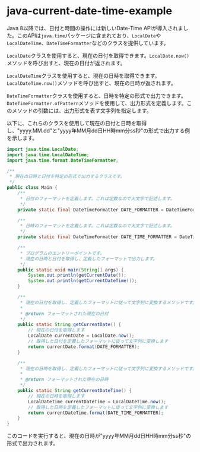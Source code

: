 # java-current-date-time-example

Java 8以降では、日付と時間の操作には新しいDate-Time APIが導入されました。このAPIは`java.time`パッケージに含まれており、`LocalDate`や`LocalDateTime`、`DateTimeFormatter`などのクラスを提供しています。

`LocalDate`クラスを使用すると、現在の日付を取得できます。`LocalDate.now()`メソッドを呼び出すと、現在の日付が返されます。

`LocalDateTime`クラスを使用すると、現在の日時を取得できます。`LocalDateTime.now()`メソッドを呼び出すと、現在の日時が返されます。

`DateTimeFormatter`クラスを使用すると、日時を特定の形式で出力できます。`DateTimeFormatter.ofPattern`メソッドを使用して、出力形式を定義します。このメソッドの引数には、出力形式を表す文字列を指定します。

以下に、これらのクラスを使用して現在の日付と日時を取得し、"yyyy.MM.dd"と"yyyy年MM月dd日HH時mm分ss秒"の形式で出力する例を示します。

```java
import java.time.LocalDate;
import java.time.LocalDateTime;
import java.time.format.DateTimeFormatter;

/**
 * 現在の日時と日付を特定の形式で出力するクラスです。
 */
public class Main {
    /**
     * 日付のフォーマットを定義します。これは定数なので大文字で記述します。
     */
    private static final DateTimeFormatter DATE_FORMATTER = DateTimeFormatter.ofPattern("yyyy.MM.dd");

    /**
     * 日時のフォーマットを定義します。これは定数なので大文字で記述します。
     */
    private static final DateTimeFormatter DATE_TIME_FORMATTER = DateTimeFormatter.ofPattern("yyyy年MM月dd日HH時mm分ss秒");

    /**
     * プログラムのエントリーポイントです。
     * 現在の日時と日付を取得し、定義したフォーマットで出力します。
     */
    public static void main(String[] args) {
        System.out.println(getCurrentDate());
        System.out.println(getCurrentDateTime());
    }

    /**
     * 現在の日付を取得し、定義したフォーマットに従って文字列に変換するメソッドです。
     *
     * @return フォーマットされた現在の日付
     */
    public static String getCurrentDate() {
        // 現在の日付を取得します
        LocalDate currentDate = LocalDate.now();
        // 取得した日付を定義したフォーマットに従って文字列に変換します
        return currentDate.format(DATE_FORMATTER);
    }

    /**
     * 現在の日時を取得し、定義したフォーマットに従って文字列に変換するメソッドです。
     *
     * @return フォーマットされた現在の日時
     */
    public static String getCurrentDateTime() {
        // 現在の日時を取得します
        LocalDateTime currentDateTime = LocalDateTime.now();
        // 取得した日時を定義したフォーマットに従って文字列に変換します
        return currentDateTime.format(DATE_TIME_FORMATTER);
    }
}
```

このコードを実行すると、現在の日時が"yyyy年MM月dd日HH時mm分ss秒"の形式で出力されます。
